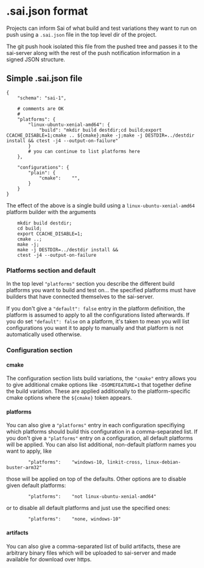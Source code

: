 # .sai.json format

Projects can inform Sai of what build and test variations they want to run
on push using a `.sai.json` file in the top level dir of the project.

The git push hook isolated this file from the pushed tree and passes it to
the sai-server along with the rest of the push notification information in
a signed JSON structure.

## Simple .sai.json file

```
{
	"schema": "sai-1",

	# comments are OK
	#
	"platforms": {
		"linux-ubuntu-xenial-amd64": {
			"build": "mkdir build destdir;cd build;export CCACHE_DISABLE=1;cmake .. ${cmake};make -j;make -j DESTDIR=../destdir install && ctest -j4 --output-on-failure"
		}
		# you can continue to list platforms here
	},

	"configurations": {
		"plain": {
			"cmake":	"",
		}
	}
}
```

The effect of the above is a single build using a `linux-ubuntu-xenial-amd64`
platform builder with the arguments

```
	mkdir build destdir;
	cd build;
	export CCACHE_DISABLE=1;
	cmake ..;
	make -j;
	make -j DESTDIR=../destdir install &&
	ctest -j4 --output-on-failure
```

### Platforms section and default

In the top level `"platforms"` section you describe the different build
platforms you want to build and test on... the specified platforms must have
builders that have connected themselves to the sai-server.

If you don't give a `"default": false` entry in the platform definition, the
platform is assumed to apply to all the configurations listed afterwards.  If
you do set `"default": false` on a platform, it's taken to mean you will list
configurations you want it to apply to manually and that platform is not
automatically used otherwise.

### Configuration section

#### cmake

The configuration section lists build variations, the `"cmake"` entry allows
you to give additional cmake options like `-DSOMEFEATURE=1` that together define
the build variation.  These are applied additionally to the platform-specific
cmake options where the `${cmake}` token appears.

#### platforms

You can also give a `"platforms"` entry in each configuration specifiying which
platforms should build this configuration in a comma-separated list.  If you
don't give a `"platforms"` entry on a configuration, all default platforms will
be applied.  You can also list additional, non-default platform names you
want to apply, like

```
		"platforms":	"windows-10, linkit-cross, linux-debian-buster-arm32"
```

those will be applied on top of the defaults.  Other options are to disable
given default platforms:

```
		"platforms":	"not linux-ubuntu-xenial-amd64"
```

or to disable all default platforms and just use the specified ones:

```
		"platforms":	"none, windows-10"
```

#### artifacts

You can also give a comma-separated list of build artifacts, these are
arbitrary binary files which will be uploaded to sai-server and made available
for download over https.